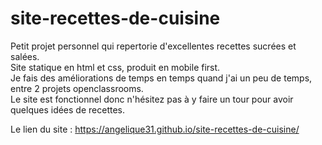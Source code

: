 # site-recettes-de-cuisine

Petit projet personnel qui repertorie d'excellentes recettes sucrées et salées.  
Site statique en html et css, produit en mobile first.    
Je fais des améliorations de temps en temps quand j'ai un peu de temps, entre 2 projets openclassrooms.    
Le site est fonctionnel donc n'hésitez pas à y faire un tour pour avoir quelques idées de recettes.

Le lien du site :
 https://angelique31.github.io/site-recettes-de-cuisine/
